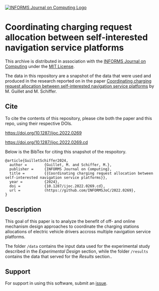 [![INFORMS Journal on Computing Logo](https://INFORMSJoC.github.io/logos/INFORMS_Journal_on_Computing_Header.jpg)](https://pubsonline.informs.org/journal/ijoc)

# Coordinating charging request allocation between self-interested navigation service platforms

This archive is distributed in association with the [INFORMS Journal on
Computing](https://pubsonline.informs.org/journal/ijoc) under the [MIT License](LICENSE).

The data in this repository are a snapshot of the data
that were used and produced in the research reported on in the paper 
[Coordinating charging request allocation between self-interested navigation service platforms](https://doi.org/10.1287/ijoc.2022.0269) by M. Guillet and M. Schiffer. 


## Cite

To cite the contents of this repository, please cite both the paper and this repo, using their respective DOIs.

https://doi.org/10.1287/ijoc.2022.0269

https://doi.org/10.1287/ijoc.2022.0269.cd

Below is the BibTex for citing this snapshot of the respoitory.

```
@article{GuilletSchiffer2024,
  author =        {Guillet, M. and Schiffer, M.},
  publisher =     {INFORMS Journal on Computing},
  title =         {{Coordinating charging request allocation between self-interested navigation service platforms}},
  year =          {2024},
  doi =           {10.1287/ijoc.2022.0269.cd},
  url =           (https://github.com/INFORMSJoC/2022.0269},
}  
```

## Description

This goal of this paper is to analyze the benefit of off- and online mechanism design approaches to coordinate the charging stations allocations of electric vehicle drivers accross multiple navigation service platforms.

The folder `/data` contains the input data used for the experimental study described in the *Experimental Design* section, while the folder `/results` contains the data that served for the *Results* section..


## Support

For support in using this software, submit an
[issue](https://github.com/tkralphs/JoCTemplate/issues/new).

